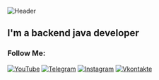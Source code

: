 ![Header](https://github.com/sviridofficial/sviridofficial/blob/main/%D0%92%D1%8B%D1%81%D1%82%D0%B0%D0%B2%D0%BA%D0%B0%20%D1%80%D0%B0%D0%B1%D0%BE%D1%82.gif)

## I'm a backend java developer

### Follow Me:
[![YouTube](https://img.shields.io/badge/-YouTube-090909?style=for-the-badge&logo=YouTube&logoColor=FF0000)](https://www.youtube.com/channel/UCBg3Gw-HrOHq6EPrh2aXi-g)
[![Telegram](https://img.shields.io/badge/-Telegram-090909?style=for-the-badge&logo=telegram&logoColor=27A0D9)](https://t.me/KKKASTETTT)
[![Instagram](https://img.shields.io/badge/-Instagram-090909?style=for-the-badge&logo=instagram&logoColor=B4068E)](https://www.instagram.com/sviridov_kkk)
[![Vkontakte](https://img.shields.io/badge/-Vkontakte-090909?style=for-the-badge&logo=Vk&logoColor=4F7DB3)](https://vk.com/sviridov_kkk)

